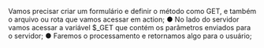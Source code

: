 Vamos precisar criar um formulário e definir o método como GET, e também o arquivo ou rota que vamos acessar em action; ● No lado do servidor vamos acessar a variável $_GET que contém os parâmetros enviados para o servidor; ● Faremos o processamento e retornamos algo para o usuário;